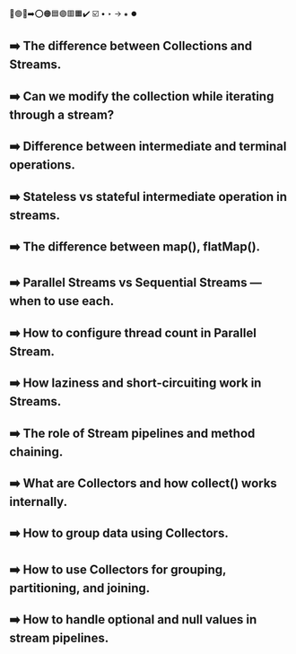 🔵🟢🔴➡️⭕🟠🟦🟣🟥🟧✔️ ☑️ • ‣ → ⁕ ⏺️

## ➡️ The difference between Collections and Streams.

## ➡️ Can we modify the collection while iterating through a stream?

## ➡️ Difference between intermediate and terminal operations.

## ➡️ Stateless vs stateful intermediate operation in streams.

## ➡️ The difference between map(), flatMap().

## ➡️ Parallel Streams vs Sequential Streams — when to use each.

## ➡️ How to configure thread count in Parallel Stream.

## ➡️ How laziness and short-circuiting work in Streams.

## ➡️ The role of Stream pipelines and method chaining.

## ➡️ What are Collectors and how collect() works internally.

## ➡️ How to group data using Collectors.

## ➡️ How to use Collectors for grouping, partitioning, and joining.

## ➡️ How to handle optional and null values in stream pipelines.
